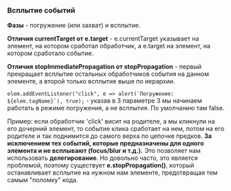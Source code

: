 ### Всплытие событий 

**Фазы** - погружение (или захват) и всплытие.

**Отличия currentTarget от e.target** - e.currentTarget указывает на элемент, на котором сработал обработчик, а e.target на элемент, на котором сработало событие.

**Отличия stopImmediatePropagation от stopPropagation** - первый прекращает всплытие остальных обработчиков события на данном элементе, а второй только всплытие выше по иерархии.

``elem.addEventListener("click", e => alert(`Погружение: ${elem.tagName}`), true);`` - указав в 3 параметре 3 мы начинаем работать в режиме погружения, а не всплытия. По умолчанию там false.

Пример: если обработчик 'click' висит на родителе, а мы кликнули на его дочерний элемент, то событие клика сработает на нем, потом на его родителе и так поднимится до самого верха по цепочке предков. **За исключением тех событий, которые предназначены для одного элемента и не всплывают (focus/blur и т.д.).** Это позволяет нам использовать **делегирование**. Но довольно часто, это является проблемой, поэтому существует **e.stopPropagation()**, который останавливает всплытие на нужном нам элементе, предотвращая тем самым "поломку" кода.

